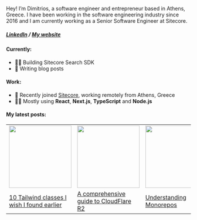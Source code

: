 Hey! I’m Dimitrios, a software engineer and entrepreneur based in Athens, Greece. I have been working in the software engineering industry 
since 2016 and I am currently working as a Senior Software Engineer at Sitecore.

<h5>
<a href="https://www.linkedin.com/in/jimfilippou">LinkedIn<a/> /
<a target="__blank" href="https://jimfilippou.com">My website<a/>
</h5>

#### Currently:
- 👨‍💻 Building Sitecore Search SDK
- 📖 Writing blog posts
  
#### Work:

- 🎉 Recently joined <a target="__blank" href="https://www.sitecore.com/">Sitecore<a/>, working remotely from Athens, Greece 
- 🧑‍💼 Mostly using **React**, **Next.js**, **TypeScript** and **Node.js**

#### My latest posts:

<table>
  <tr>
    <td>
      <a href="https://jimfilippou.com/articles/2024/10-tailwind-classes-i-wish-i-found-earlier" target="_blank" rel="noopener noreferrer">
        <img height="170" src="https://jimfilippou.com/articles/2024/10-tailwind-classes-i-wish-i-found-earlier/opengraph-image.png" />
      </a>
    </td>
    <td>
      <a href="https://jimfilippou.com/articles/2024/a-comprehensive-guide-to-cloudflare-r2" target="_blank" rel="noopener noreferrer">
        <img height="170" src="https://jimfilippou.com/articles/2024/a-comprehensive-guide-to-cloudflare-r2/opengraph-image.jpg" />
      </a>
    </td>
    <td>
      <a href="https://jimfilippou.com/articles/2024/understanding-monorepos" target="_blank" rel="noopener noreferrer">
        <img height="170" src="https://jimfilippou.com/articles/2024/a-comprehensive-guide-to-cloudflare-r2/opengraph-image.jpg" />
      </a>
    </td>
  </tr>
  <tr>
    <td>
      <a href="https://jimfilippou.com/articles/2024/10-tailwind-classes-i-wish-i-found-earlier/" target="_blank" rel="noopener noreferrer">10 Tailwind classes I wish I found earlier</a>
    </td>
    <td>
      <a href="https://jimfilippou.com/articles/2024/a-comprehensive-guide-to-cloudflare-r2/" target="_blank" rel="noopener noreferrer">A comprehensive guide to CloudFlare R2</a>
    </td>
    <td>
      <a href="https://jimfilippou.com/articles/2024/understanding-monorepos" target="_blank" rel="noopener noreferrer">Understanding Monorepos</a>
    </td>
  </tr>
</table>


